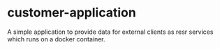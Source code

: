 # customer-application
A simple application to provide data for external clients as resr services which runs on a docker container.
